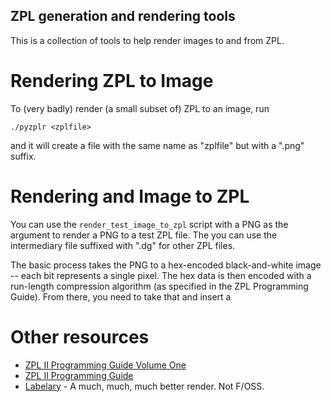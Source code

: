 ZPL generation and rendering tools
----------------------------------

This is a collection of tools to help render images to and from ZPL.

Rendering ZPL to Image
======================

To (very badly) render (a small subset of) ZPL to an image, run

    ./pyzplr <zplfile>

and it will create a file with the same name as "zplfile" but with a
".png" suffix.

Rendering and Image to ZPL
==========================

You can use the `render_test_image_to_zpl` script with a PNG as the
argument to render a PNG to a test ZPL file. The you can use the
intermediary file suffixed with ".dg" for other ZPL files.

The basic process takes the PNG to a hex-encoded black-and-white image -- 
each bit represents a single pixel. The hex data is then encoded with
a run-length compression algorithm (as specified in the ZPL Programming
Guide). From there, you need to take that and insert a 

Other resources
===============

* [ZPL II Programming Guide Volume One](https://www.zebra.com/content/dam/zebra/manuals/printers/common/programming/zplii-pm-vol1.pdf)
* [ZPL II Programming Guide](https://www.servopack.de/support/zebra/ZPLII-Prog.pdf)
* [Labelary](http://labelary.com/) - A much, much, much better render.  Not F/OSS.
